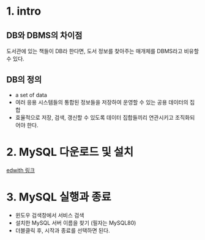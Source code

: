 # 1. intro

## DB와 DBMS의 차이점
도서관에 있는 책들이 DB라 한다면, 도서 정보를 찾아주는 매개체를 DBMS라고 비유할 수 있다.

## DB의 정의
* a set of data
* 여러 응용 시스템들의 통합된 정보들을 저장하여 운영할 수 있는 공용 데이터의 집합
* 효율적으로 저장, 검색, 갱신할 수 있도록 데이터 집합들끼리 연관시키고 조직화되어야 한다.

# 2. MySQL 다운로드 및 설치
[edwith 링크](https://www.edwith.org/boostcourse-web-be/lecture/58931/)

# 3. MySQL 실행과 종료
* 윈도우 검색창에서 서비스 검색
* 설치한 MySQL 서버 이름을 찾기 (필자는 MySQL80)
* 더블클릭 후, 시작과 종료를 선택하면 된다.
